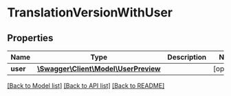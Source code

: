 # TranslationVersionWithUser

## Properties
Name | Type | Description | Notes
------------ | ------------- | ------------- | -------------
**user** | [**\Swagger\Client\Model\UserPreview**](UserPreview.md) |  | [optional] 

[[Back to Model list]](../README.md#documentation-for-models) [[Back to API list]](../README.md#documentation-for-api-endpoints) [[Back to README]](../README.md)


